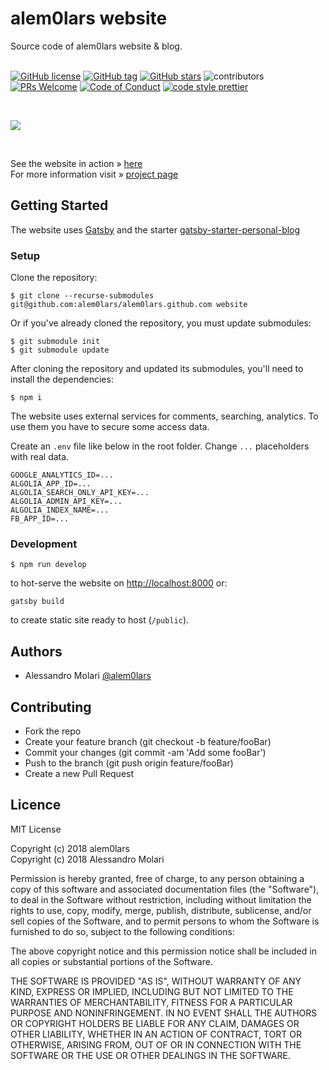 # alem0lars website

Source code of alem0lars website & blog. <br /> <br />

[![GitHub license][mit-badge]][mit]
[![GitHub tag][tag-badge]][tag]
[![GitHub stars][stars-badge]][stars]
![contributors][contributors-badge]
[![PRs Welcome][prs-badge]][prs]
[![Code of Conduct][coc-badge]][coc]
[![code style prettier][prettier-badge]][prettier]

  <br />

![](static/screens/alem0lars.github.com.gif) <br />

  <br />

See the website in action » [here][website] <br />
For more information visit » [project page][project-page]

## Getting Started

The website uses [Gatsby][gatsby] and
the starter [gatsby-starter-personal-blog][gatsby-starter-personal-blog]

### Setup

Clone the repository:

```shell-session
$ git clone --recurse-submodules git@github.com:alem0lars/alem0lars.github.com website
```

Or if you've already cloned the repository, you must update submodules:

```shell-session
$ git submodule init
$ git submodule update
```

After cloning the repository and updated its submodules, you'll need to install
the dependencies:

```shell-session
$ npm i
```

The website uses external services for comments, searching, analytics.
To use them you have to secure some access data.

Create an `.env` file like below in the root folder.
Change `...` placeholders with real data.

```text
GOOGLE_ANALYTICS_ID=...
ALGOLIA_APP_ID=...
ALGOLIA_SEARCH_ONLY_API_KEY=...
ALGOLIA_ADMIN_API_KEY=...
ALGOLIA_INDEX_NAME=...
FB_APP_ID=...
```

### Development

```text
$ npm run develop
```

to hot-serve the website on [http://localhost:8000][develop-url] or:

```text
gatsby build
```

to create static site ready to host (`/public`).

## Authors

* Alessandro Molari [@alem0lars][github-alem0lars]

## Contributing

* Fork the repo
* Create your feature branch (git checkout -b feature/fooBar)
* Commit your changes (git commit -am 'Add some fooBar')
* Push to the branch (git push origin feature/fooBar)
* Create a new Pull Request

## Licence

MIT License

Copyright (c) 2018 alem0lars <br />Copyright (c) 2018 Alessandro Molari

Permission is hereby granted, free of charge, to any person obtaining a copy of this software and associated documentation files (the "Software"), to deal in the Software without restriction, including without limitation the rights to use, copy, modify, merge, publish, distribute, sublicense, and/or sell
copies of the Software, and to permit persons to whom the Software is furnished to do so, subject to the following conditions:

The above copyright notice and this permission notice shall be included in all copies or substantial portions of the Software.

THE SOFTWARE IS PROVIDED "AS IS", WITHOUT WARRANTY OF ANY KIND, EXPRESS OR IMPLIED, INCLUDING BUT NOT LIMITED TO THE WARRANTIES OF MERCHANTABILITY, FITNESS FOR A PARTICULAR PURPOSE AND NONINFRINGEMENT. IN NO EVENT SHALL THE AUTHORS OR COPYRIGHT HOLDERS BE LIABLE FOR ANY CLAIM, DAMAGES OR OTHER LIABILITY, WHETHER IN AN ACTION OF CONTRACT, TORT OR OTHERWISE, ARISING FROM, OUT OF OR IN CONNECTION WITH THE SOFTWARE OR THE USE OR OTHER DEALINGS IN THE SOFTWARE.

<!-- ----------------------------------------------------------------------- -->

<!-- Personal -->
[website]: https://alessandro.molari.me
[github-alem0lars]: https://github.com/alem0lars
[project-page]: https://github.com/alem0lars/alem0lars.github.com

<!-- Development -->
[develop-url]: http://localhost:8000

<!-- Badges -->
[coc-badge]: https://img.shields.io/badge/code%20of-conduct-ff69b4.svg?style=flat-square
[coc]: https://github.com/alem0lars/alem0lars.github.com/blob/master/CODE_OF_CONDUCT.md
[prs-badge]: https://img.shields.io/badge/PRs-welcome-brightgreen.svg?style=flat-square
[prs]: http://makeapullrequest.com
[tag-badge]: https://img.shields.io/github/tag/alem0lars/alem0lars.github.com.svg
[tag]: https://github.com/alem0lars/alem0lars.github.com
[stars-badge]: https://img.shields.io/github/stars/alem0lars/alem0lars.github.com.svg
[stars]: https://github.com/alem0lars/alem0lars.github.com/stargazers
[contributors-badge]: https://img.shields.io/github/contributors/alem0lars/alem0lars.github.com.svg
[prettier-badge]: https://img.shields.io/badge/code_style-prettier-ff69b4.svg?style=flat-square
[prettier]: https://github.com/prettier/prettier
[mit-badge]: https://img.shields.io/github/license/alem0lars/alem0lars.github.com.svg
[mit]: https://github.com/alem0lars/alem0lars.github.com/blob/master/LICENSE

<!-- Others -->
[gatsby]: https://www.gatsbyjs.org
[gatsby-starter-personal-blog]: https://github.com/greglobinski/gatsby-starter-personal-blog
